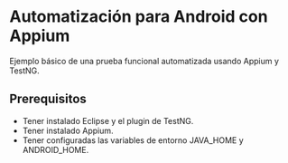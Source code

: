 # Automatización para Android con Appium

Ejemplo básico de una prueba funcional automatizada usando Appium y TestNG.

## Prerequisitos

* Tener instalado Eclipse y el plugin de TestNG.
* Tener instalado Appium.
* Tener configuradas las variables de entorno JAVA_HOME y ANDROID_HOME.


